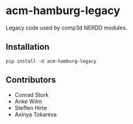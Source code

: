 # acm-hamburg-legacy

Legacy code used by comp3d NERDD modules.

## Installation

```pip install -U acm-hamburg-legacy```

## Contributors

* Conrad Stork
* Anke Wilm
* Steffen Hirte
* Axinya Tokareva
